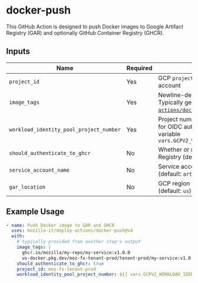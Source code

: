 # docker-push

This GitHub Action is designed to push Docker images to Google Artifact Registry (GAR) and optionally GitHub Container Registry (GHCR).

## Inputs

| Name                                    | Required | Description                                                                                                                                                                                                               |
| --------------------------------------- | -------- | ------------------------------------------------------------------------------------------------------------------------------------------------------------------------------------------------------------------------- |
| `project_id`                            | Yes      | GCP `project_id` used to construct the service account                                                                                                                                                                    |
| `image_tags`                            | Yes      | Newline-delimited list of images to be pushed.<br> Typically generated by [`mozilla-it/deploy-actions/docker-build`](../docker-build/README.md) or [`docker/metadata-action`](https://github.com/docker/metadata-action). |
| `workload_identity_pool_project_number` | Yes      | Project number of the workload identity pool used for OIDC authentication. Should be available as the variable `vars.GCPV2_WORKLOAD_IDENTITY_POOL_PROJECT_NUMBER`                                                         |
| `should_authenticate_to_ghcr`           | No       | Whether or not to authenticate to GitHub Container Registry (default: `false`)                                                                                                                                            |
| `service_account_name`                  | No       | Service account used to authenticate to GAR. (default: `artifact-writer`)                                                                                                                                                 |
| `gar_location`                          | No       | GCP region where the target GAR is located (default: `us`)                                                                                                                                                                |

## Example Usage

```yaml
- name: Push Docker image to GAR and GHCR
  uses: mozilla-it/deploy-actions/docker-push@v4
  with:
    # typically provided from another step's output
    image_tags: |
      ghcr.io/mozilla/my-repo/my-service:v1.0.0
      us-docker.pkg.dev/moz-fx-tenant-prod/tenant-prod/my-service:v1.0.0
    should_authenticate_to_ghcr: true
    project_id: moz-fx-tenant-prod
    workload_identity_pool_project_number: ${{ vars.GCPV2_WORKLOAD_IDENTITY_POOL_PROJECT_NUMBER }}
```
